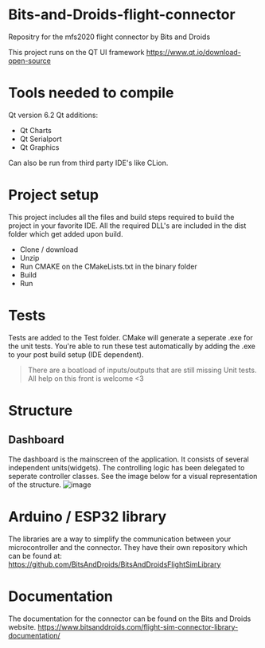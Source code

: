 # Bits-and-Droids-flight-connector
Repositry for the mfs2020 flight connector by Bits and Droids

This project runs on the QT UI framework https://www.qt.io/download-open-source

# Tools needed to compile
Qt version 6.2
Qt additions:
  - Qt Charts
  - Qt Serialport
  - Qt Graphics

Can also be run from third party IDE's like CLion.

# Project setup
This project includes all the files and build steps required to build the project in your favorite IDE.
All the required DLL's are included in the dist folder which get added upon build.

- Clone / download
- Unzip
- Run CMAKE on the CMakeLists.txt in the binary folder
- Build
- Run

# Tests
Tests are added to the Test folder. CMake will generate a seperate .exe for the unit tests. You're able to run these test automatically by adding the .exe to your post build setup (IDE dependent).

> There are a boatload of inputs/outputs that are still missing Unit tests. All help on this front is welcome <3

# Structure
## Dashboard
The dashboard is the mainscreen of the application. It consists of several independent units(widgets). The controlling logic has been delegated to seperate controller classes. See the image below for a visual representation of the structure.
![image](https://user-images.githubusercontent.com/77780263/194305249-a81d2d6e-61d3-48c5-9c45-b503e07b11fe.png)



# Arduino / ESP32 library
The libraries are a way to simplify the communication between your microcontroller and the connector. They have their own repository which can be found at:
https://github.com/BitsAndDroids/BitsAndDroidsFlightSimLibrary

# Documentation
The documentation for the connector can be found on the Bits and Droids website.
https://www.bitsanddroids.com/flight-sim-connector-library-documentation/


